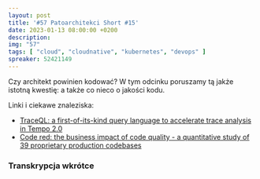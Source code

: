 ```yaml
---
layout: post
title: '#57 Patoarchitekci Short #15'
date: 2023-01-13 08:00:00 +0200
description: 
img: "57"
tags: [ "cloud", "cloudnative", "kubernetes", "devops" ]
spreaker: 52421149
---
```

Czy architekt powinien kodować? W tym odcinku poruszamy tą jakże istotną kwestię: a także co nieco o jakości kodu.

Linki i ciekawe znaleziska:
* [TraceQL: a first-of-its-kind query language to accelerate trace analysis in Tempo 2.0](https://architectelevator.com/transformation/debugging-architect/)
* [Code red: the business impact of code quality - a quantitative study of 39 proprietary production codebases](https://dl.acm.org/doi/abs/10.1145/3524843.3528091)

### Transkrypcja wkrótce
